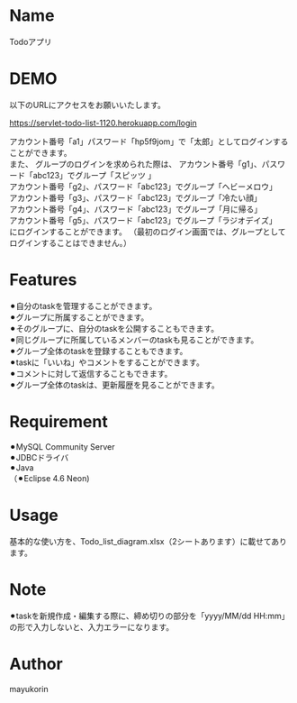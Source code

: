 # Name
Todoアプリ
 
# DEMO

以下のURLにアクセスをお願いいたします。

https://servlet-todo-list-1120.herokuapp.com/login  
 

アカウント番号「a1」パスワード「hp5f9jom」で「太郎」としてログインすることができます。  
また、 グループのログインを求められた際は、
アカウント番号「g1」、パスワード「abc123」でグループ「スピッツ 」  
アカウント番号「g2」、パスワード「abc123」でグループ「ヘビーメロウ」  
アカウント番号「g3」、パスワード「abc123」でグループ「冷たい顔」  
アカウント番号「g4」、パスワード「abc123」でグループ「月に帰る」  
アカウント番号「g5」、パスワード「abc123」でグループ「ラジオデイズ」  
にログインすることができます。 （最初のログイン画面では、グループとしてログインすることはできません。）  

 
# Features
 
⚫︎自分のtaskを管理することができます。  
⚫︎グループに所属することができます。  
⚫︎そのグループに、自分のtaskを公開することもできます。  
⚫︎同じグループに所属しているメンバーのtaskも見ることができます。  
⚫︎グループ全体のtaskを登録することもできます。  
⚫︎taskに「いいね」やコメントをすることができます。  
⚫︎コメントに対して返信することもできます。  
⚫︎グループ全体のtaskは、更新履歴を見ることができます。  

 
# Requirement
 
⚫︎MySQL Community Server  
⚫︎JDBCドライバ  
⚫︎Java  
（⚫︎Eclipse 4.6 Neon)  

# Usage
基本的な使い方を、Todo_list_diagram.xlsx（2シートあります）に載せてあります。
 
# Note
 
⚫︎taskを新規作成・編集する際に、締め切りの部分を「yyyy/MM/dd HH:mm」の形で入力しないと、入力エラーになります。  
 
# Author
 
mayukorin  
 
